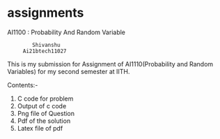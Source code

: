 # assignments
  AI1100 : Probability And Random Variable

            Shivanshu  
         Ai21btech11027

This is my submission for Assignment of AI1110(Probability and Random Variables) for my second semester at IITH.

Contents:-
1. C code for problem
2. Output of c code
3. Png file of Question
4. Pdf of the solution
5. Latex file of pdf
